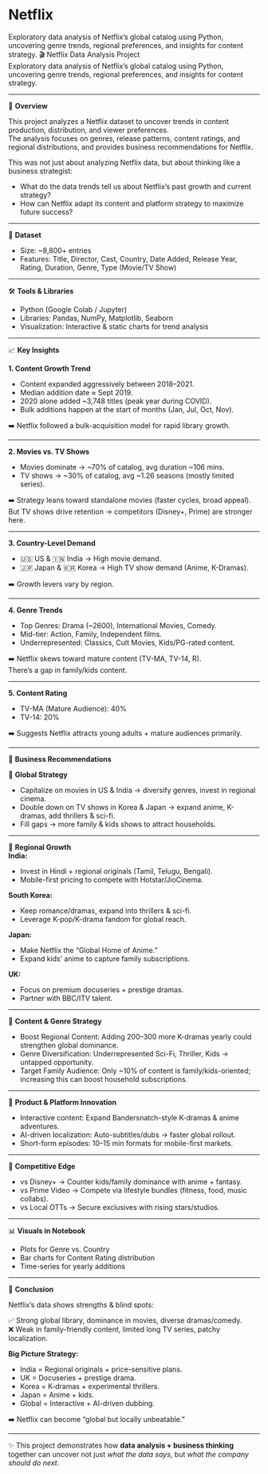 # Netflix
Exploratory data analysis of Netflix’s global catalog using Python, uncovering genre trends, regional preferences, and insights for content strategy.
🎬 Netflix Data Analysis Project  
Exploratory data analysis of Netflix’s global catalog using Python, uncovering genre trends, regional preferences, and insights for content strategy.  

---

🔎 **Overview**  

This project analyzes a Netflix dataset to uncover trends in content production, distribution, and viewer preferences.  
The analysis focuses on genres, release patterns, content ratings, and regional distributions, and provides business recommendations for Netflix.  

This was not just about analyzing Netflix data, but about thinking like a business strategist:  

- What do the data trends tell us about Netflix’s past growth and current strategy?  
- How can Netflix adapt its content and platform strategy to maximize future success?  

---

📂 **Dataset**  

- Size: ~8,800+ entries  
- Features: Title, Director, Cast, Country, Date Added, Release Year, Rating, Duration, Genre, Type (Movie/TV Show)  

---

🛠️ **Tools & Libraries**  

- Python (Google Colab / Jupyter)  
- Libraries: Pandas, NumPy, Matplotlib, Seaborn  
- Visualization: Interactive & static charts for trend analysis  

---

📈 **Key Insights**  

**1. Content Growth Trend**  
- Content expanded aggressively between 2018–2021.  
- Median addition date ≈ Sept 2019.  
- 2020 alone added ~3,748 titles (peak year during COVID).  
- Bulk additions happen at the start of months (Jan, Jul, Oct, Nov).  

➡️ Netflix followed a bulk-acquisition model for rapid library growth.  

---

**2. Movies vs. TV Shows**  
- Movies dominate → ~70% of catalog, avg duration ~106 mins.  
- TV shows → ~30% of catalog, avg ~1.26 seasons (mostly limited series).  

➡️ Strategy leans toward standalone movies (faster cycles, broad appeal).  
But TV shows drive retention → competitors (Disney+, Prime) are stronger here.  

---

**3. Country-Level Demand**  
- 🇺🇸 US & 🇮🇳 India → High movie demand.  
- 🇯🇵 Japan & 🇰🇷 Korea → High TV show demand (Anime, K-Dramas).  

➡️ Growth levers vary by region.  

---

**4. Genre Trends**  
- Top Genres: Drama (~2600), International Movies, Comedy.  
- Mid-tier: Action, Family, Independent films.  
- Underrepresented: Classics, Cult Movies, Kids/PG-rated content.  

➡️ Netflix skews toward mature content (TV-MA, TV-14, R).  
There’s a gap in family/kids content.  

---

**5. Content Rating**  
- TV-MA (Mature Audience): 40%  
- TV-14: 20%  

➡️ Suggests Netflix attracts young adults + mature audiences primarily.  

---

🚀 **Business Recommendations**  

📍 **Global Strategy**  
- Capitalize on movies in US & India → diversify genres, invest in regional cinema.  
- Double down on TV shows in Korea & Japan → expand anime, K-dramas, add thrillers & sci-fi.  
- Fill gaps → more family & kids shows to attract households.  

---

📍 **Regional Growth**  
**India:**  
- Invest in Hindi + regional originals (Tamil, Telugu, Bengali).  
- Mobile-first pricing to compete with Hotstar/JioCinema.  

**South Korea:**  
- Keep romance/dramas, expand into thrillers & sci-fi.  
- Leverage K-pop/K-drama fandom for global reach.  

**Japan:**  
- Make Netflix the “Global Home of Anime.”  
- Expand kids’ anime to capture family subscriptions.  

**UK:**  
- Focus on premium docuseries + prestige dramas.  
- Partner with BBC/ITV talent.  

---

📍 **Content & Genre Strategy**  
- Boost Regional Content: Adding 200–300 more K-dramas yearly could strengthen global dominance.  
- Genre Diversification: Underrepresented Sci-Fi, Thriller, Kids → untapped opportunity.  
- Target Family Audience: Only ~10% of content is family/kids-oriented; increasing this can boost household subscriptions.  

---

📍 **Product & Platform Innovation**  
- Interactive content: Expand Bandersnatch-style K-dramas & anime adventures.  
- AI-driven localization: Auto-subtitles/dubs → faster global rollout.  
- Short-form episodes: 10–15 min formats for mobile-first markets.  

---

📍 **Competitive Edge**  
- vs Disney+ → Counter kids/family dominance with anime + fantasy.  
- vs Prime Video → Compete via lifestyle bundles (fitness, food, music collabs).  
- vs Local OTTs → Secure exclusives with rising stars/studios.  

---

📊 **Visuals in Notebook**  
- Plots for Genre vs. Country  
- Bar charts for Content Rating distribution  
- Time-series for yearly additions  

---

🏁 **Conclusion**  

Netflix’s data shows strengths & blind spots:  

✅ Strong global library, dominance in movies, diverse dramas/comedy.  
❌ Weak in family-friendly content, limited long TV series, patchy localization.  

**Big Picture Strategy:**  
- India = Regional originals + price-sensitive plans.  
- UK = Docuseries + prestige drama.  
- Korea = K-dramas + experimental thrillers.  
- Japan = Anime + kids.  
- Global = Interactive + AI-driven dubbing.  

➡️ Netflix can become “global but locally unbeatable.”  

---

✨ This project demonstrates how **data analysis + business thinking** together can uncover not just *what the data says*, but *what the company should do next*.  
